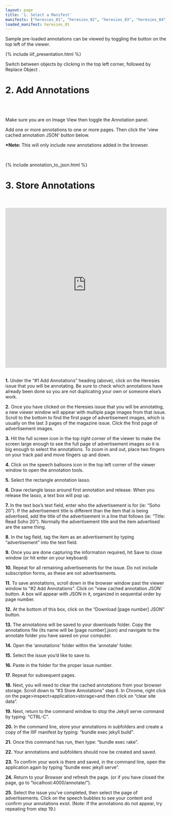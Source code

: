 ```yaml
---
layout: page
title: '1. Select a Manifest'
manifests: ["heresies_01", "heresies_02", "heresies_03", "heresies_04", "heresies_05", "heresies_06", "heresies_07", "heresies_08", "heresies_09", "heresies_10", "heresies_11", "heresies_12", "heresies_13", "heresies_14", "heresies_15", "heresies_16", "heresies_17", "heresies_18", "heresies_19", "heresies_20", "heresies_21", "heresies_22", "heresies_23", "heresies_24", "heresies_25", "heresies_26", "heresies_27", "sinister_wisdom_12"]
loaded_manifest: heresies_01
---
```

<script src="https://use.fontawesome.com/884e80fbb8.js"></script>
<div id="1" style="position:absolute;top:0px;"></div>

Sample pre-loaded annotations can be viewed by toggling the <i class="fa fa-comments" aria-hidden="true"></i> button on the top left of the viewer.

{% include iiif_presentation.html %}

Switch between objects by clicking <i class="fa fa-th-large"></i> in the top left corner, followed by Replace Object <i class="fa fa-refresh"></i>.

<div id="2"></div>
<h1 class="h0">2. Add Annotations</h1>
<br>
<div class="col-4 sm-width-full border-top-thin"></div>
<br>

Make sure you are on Image View <i class="fa fa-photo"></i> then toggle the Annotation <i class="fa fa-comments"></i> panel.

Add one or more annotations to one or more pages. Then click the 'view cached annotation JSON' button below.

**\*Note:** This will only include *new* annotations added in the browser.

<br>

{% include annotation_to_json.html %}

<div id="3"></div>
<h1 class="h0">3. Store Annotations</h1>
<br>
<div class="col-4 sm-width-full border-top-thin"></div>
<br>

<iframe width="100%" height="500" src="https://www.youtube-nocookie.com/embed/nHbsm8T1BnI?rel=0&amp;showinfo=0" frameborder="0" allow="autoplay; encrypted-media" allowfullscreen></iframe><br><br>

__1.__ Under the “#1 Add Annotations” heading (above), click on the Heresies issue that you will be annotating. Be sure to check which annotations have already been done so you are not duplicating your own or someone else’s work.

__2.__ Once you have clicked on the Heresies issue that you will be annotating, a new viewer window will appear with multiple page images from that issue. Scroll to the bottom to find the first page of advertisement images, which is usually on the last 3 pages of the magazine issue. Click the first page of advertisement images.

__3.__ Hit the full screen icon in the top right corner of the viewer to make the screen large enough to see the full page of advertisement images so it is big enough to select the annotations. To zoom in and out, place two fingers on your track pad and move fingers up and down.

__4.__ Click on the speech balloons icon in the top left corner of the viewer window to open the annotation tools.

__5.__ Select the rectangle annotation lasso.

__6.__ Draw rectangle lasso around first annotation and release. When you release the lasso, a text box will pop up.

__7.__ In the text box’s text field, enter who the advertisement is for (ie: “Soho 20”). If the advertisement title is different than the item that is being advertised, add the title of the advertisement in a line that follows (ie: “Title: Read Soho 20”). Normally the advertisement title and the item advertised are the same thing.

__8.__ In the tag field, tag the item as an advertisement by typing “advertisement” into the text field.

__9.__ Once you are done capturing the information required, hit Save to close window (or hit enter on your keyboard)

__10.__ Repeat for all remaining advertisements for the issue. Do not include subscription forms, as these are not advertisements.

__11.__ To save annotations, scroll down in the browser window past the viewer window to “#2 Add Annotations”. Click on “view cached annotation JSON’ button. A box will appear with JSON in it, organized in sequential order by page number.

__12.__ At the bottom of this box, click on the “Download [page number] JSON” button.

__13.__ The annotations will be saved to your downloads folder. Copy the annotations file (its name will be [page number].json) and navigate to the annotate folder you have saved on your computer.

__14.__ Open the ‘annotations’ folder within the ‘annotate’ folder.

__15.__ Select the issue you’d like to save to.

__16.__ Paste in the folder for the proper issue number.

__17.__ Repeat for subsequent pages.

__18.__ Next, you will need to clear the cached annotations from your browser storage. Scroll down to “#3 Store Annotations” step 6. In Chrome, right click on the page>inspect>application>storage>and then click on “clear site data”.

__19.__ Next, return to the command window to stop the Jekyll serve command by typing: “CTRL-C”.

__20.__ In the command line, store your annotations in subfolders and create a copy of the IIIF manifest by typing: “bundle exec jekyll build”.

__21.__ Once this command has run, then type: “bundle exec rake”. 

__22.__ Your annotations and subfolders should now be created and saved.

__23.__ To confirm your work is there and saved, in the command line, open the application again by typing “bundle exec jekyll serve”.

__24.__ Return to your Browser and refresh the page. (or if you have closed the page, go to “localhost:4000/annotate/”). 

__25.__ Select the issue you’ve completed, then select the page of advertisements. Click on the speech bubbles to see your content and confirm your annotations exist. (Note: If the annotations do not appear, try repeating from step 19.)
